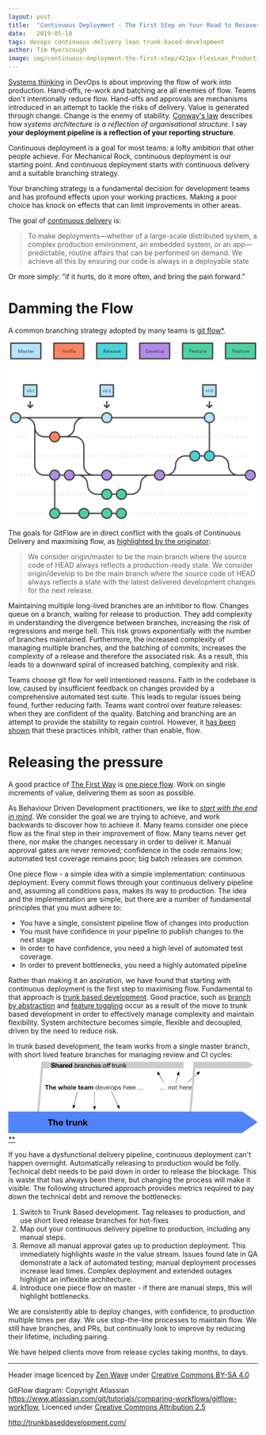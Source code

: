 ```yaml
---
layout: post
title:  "Continuous Deployment - The First Step on Your Road to Recovery"
date:   2019-05-10
tags: devops continuous-delivery lean trunk-based-development
author: Tim Myerscough
image: img/continuous-deployment-the-first-step/421px-FlexLean_Production_Line.jpg
---
```

[Systems thinking](https://itrevolution.com/the-three-ways-principles-underpinning-devops/) in DevOps is about improving the flow of work into production.  Hand-offs, re-work and batching are all enemies of flow.  Teams don't intentionally reduce flow.  Hand-offs and approvals are mechanisms introduced in an attempt to tackle the risks of delivery.  Value is generated through change.  Change is the enemy of stability.  [Conway's law](https://en.wikipedia.org/wiki/Conway%27s_law) describes how _systems architecture is a reflection of organisational structure_.  I say __your deployment pipeline is a reflection of your reporting structure__.  

Continuous deployment is a goal for most teams: a lofty ambition that other people achieve.  For Mechanical Rock, continuous deployment is our starting point.  And continuous deployment starts with continuous delivery and a suitable branching strategy.

Your branching strategy is a fundamental decision for development teams and has profound effects upon your working practices.  Making a poor choice has knock on effects that can limit improvements in other areas.  

The goal of [continuous delivery](https://continuousdelivery.com/) is:
> To make deployments—whether of a large-scale distributed system, a complex production environment, an embedded system, or an app—predictable, routine affairs that can be performed on demand.
> We achieve all this by ensuring our code is always in a deployable state

Or more simply: “if it hurts, do it more often, and bring the pain forward.”

# Damming the Flow

A common branching strategy adopted by many teams is [git flow](https://www.atlassian.com/git/tutorials/comparing-workflows/gitflow-workflow)[*](#1).  

![GitFlow diagram](/img/continuous-deployment-the-first-step/gitflow.svg)

The goals for GitFlow are in direct conflict with the goals of Continuous Delivery and maximising flow, as [highlighted by the originator](https://nvie.com/posts/a-successful-git-branching-model/):
> We consider origin/master to be the main branch where the source code of HEAD always reflects a production-ready state.
> We consider origin/develop to be the main branch where the source code of HEAD always reflects a state with the latest delivered development changes for the next release.

Maintaining multiple long-lived branches are an inhitibor to flow.  Changes queue on a branch, waiting for release to production.  They add complexity in understanding the divergence between branches, increasing the risk of regressions and merge hell.  This risk grows exponentially with the number of branches maintained.  Furthermore, the increased complexity of managing multiple branches, and the batching of commits, increases the complexity of a release and therefore the associated risk.  As a result, this leads to a downward spiral of increased batching, complexity and risk.

Teams choose git flow for well intentioned reasons.  Faith in the codebase is low, caused by insufficient feedback on changes provided by a comprehensive automated test suite.  This leads to regular issues being found, further reducing faith.  Teams want control over feature releases: when they are confident of the quality. Batching and branching are an attempt to provide the stability to regain control.  However, it [has been shown](https://continuousdelivery.com/evidence-case-studies/) that these practices inhibit, rather than enable, flow.

# Releasing the pressure

A good practice of [The First Way](https://itrevolution.com/the-three-ways-principles-underpinning-devops/) is [one piece flow](https://www.kaizenworld.com/kaizen/one-piece-flow.html).  Work on single increments of value, delivering them as soon as possible.  

As Behaviour Driven Development practitioners, we like to [_start with the end in mind_](https://cucumber.io/blog/cukeup-au-2015-videos/#sharon-robson).  We consider the goal we are trying to achieve, and work backwards to discover how to achieve it.  Many teams consider one piece flow as the final step in their improvement of flow.  Many teams never get there, nor make the changes necessary in order to deliver it.  Manual approval gates are never removed; confidence in the code remains low; automated test coverage remains poor; big batch releases are common.

One piece flow - a simple idea with a simple implementation: continuous deployment. Every commit flows through your continuous delivery pipeline and, assuming all conditions pass, makes its way to production.  The idea and the implementation are simple, but there are a number of fundamental principles that you must adhere to:
 - You have a single, consistent pipeline flow of changes into production
 - You must have confidence in your pipeline to publish changes to the next stage
 - In order to have confidence, you need a high level of automated test coverage.
 - In order to prevent bottlenecks, you need a highly automated pipeline
 
Rather than making it an aspiration, we have found that starting with continuous deployment is the first step to maximising flow.  Fundamental to that approach is [trunk based development](https://trunkbaseddevelopment.com/).  Good practice, such as [branch by abstraction](https://martinfowler.com/bliki/BranchByAbstraction.html) and [feature toggling](https://en.wikipedia.org/wiki/Feature_toggle) occur as a result of the move to trunk based development in order to effectively manage complexity and maintain flexibility.  System architecture becomes simple, flexible and decoupled, driven by the need to reduce risk.

In trunk based development, the team works from a single master branch, with short lived feature branches for managing review and CI cycles:
![Trunk Based Development diagram](/img/continuous-deployment-the-first-step/tbd.png)[**](#2)

If you have a dysfunctional delivery pipeline, continuous deployment can't happen overnight.  Automatically releasing to production would be folly.  Technical debt needs to be paid down in order to release the blockage.  This is waste that has always been there, but changing the process will make it visible. The following structured approach provides metrics required to pay down the technical debt and remove the bottlenecks:
1. Switch to Trunk Based development.  Tag releases to production, and use short lived release branches for hot-fixes 
1. Map out your continuous delivery pipeline to production, including any manual steps.  
1. Remove all manual approval gates up to production deployment. This immediately highlights waste in the value stream.  Issues found late in QA demonstrate a lack of automated testing; manual deployment processes increase lead times.  Complex deployment and extended outages highlight an inflexible architecture.
1. Introduce one piece flow on master - if there are manual steps, this will highlight bottlenecks.

We are consistently able to deploy changes, with confidence, to production multiple times per day.  We use stop-the-line processes to maintain flow.  We still have branches, and PRs, but continually look to improve by reducing their lifetime, including pairing.

We have helped clients move from release cycles taking months, to days.

----

Header image licenced by [Zen Wave](https://commons.wikimedia.org/wiki/File:FlexLean_Production_Line.jpg) under [Creative Commons BY-SA 4.0](https://creativecommons.org/licenses/by-sa/4.0/deed.en)

<a name="1"></a>GitFlow diagram: Copyright Atlassian https://www.atlassian.com/git/tutorials/comparing-workflows/gitflow-workflow, Licenced under [Creative Commons Attribution 2.5](http://creativecommons.org/licenses/by/2.5/au/)

<a name="2"></a> http://trunkbaseddevelopment.com/
